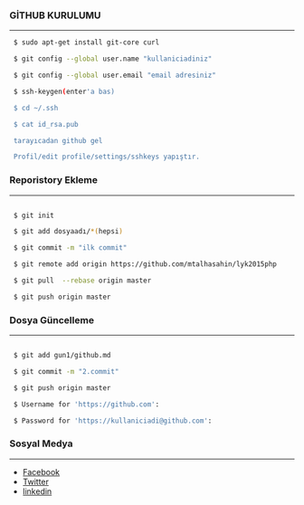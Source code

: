 ### GİTHUB KURULUMU
-------------------

```sh
 $ sudo apt-get install git-core curl

 $ git config --global user.name "kullaniciadiniz"

 $ git config --global user.email "email adresiniz"

 $ ssh-keygen(enter'a bas)

 $ cd ~/.ssh

 $ cat id_rsa.pub

 tarayıcadan github gel

 Profil/edit profile/settings/sshkeys yapıştır.
```

### Reporistory Ekleme
-------------------

```sh

 $ git init

 $ git add dosyaadı/*(hepsi)

 $ git commit -m "ilk commit"

 $ git remote add origin https://github.com/mtalhasahin/lyk2015php

 $ git pull  --rebase origin master 

 $ git push origin master

```
### Dosya Güncelleme
-----------------
```sh

 $ git add gun1/github.md

 $ git commit -m "2.commit"

 $ git push origin master

 $ Username for 'https://github.com':

 $ Password for 'https://kullaniciadi@github.com': 

```

### Sosyal Medya
-----------------

- [Facebook](https://www.facebook.com/muhammed.t.sahin.1)
- [Twitter](https://twitter.com/tlhashin)
- [linkedin](https://tr.linkedin.com/in/mtalhasahin)
